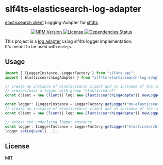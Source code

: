 # slf4ts-elasticsearch-log-adapter

[elasticsearch client](https://github.com/elastic/elasticsearch-js) Logging-Adapter for [slf4ts](https://www.npmjs.org/package/slf4ts-api)

<p align="center">
    <a href="https://www.npmjs.org/package/slf4ts-elasticsearch-log-adapter">
        <img src="https://img.shields.io/npm/v/slf4ts-elasticsearch-log-adapter.svg" alt="NPM Version">
    </a>
    <a href="https://www.npmjs.org/package/slf4ts-elasticsearch-log-adapter">
        <img src="https://img.shields.io/npm/l/slf4ts-elasticsearch-log-adapter.svg" alt="License">
    </a>
    <a href="https://david-dm.org/rstiller/slf4ts-elasticsearch-log-adapter">
        <img src="https://img.shields.io/david/rstiller/slf4ts-elasticsearch-log-adapter.svg" alt="Dependencies Status">
    </a>
</p>

This project is a [log adapter](https://www.elastic.co/guide/en/elasticsearch/client/javascript-api/current/logging.html) using slf4ts logger implementation.  
It's meant to be used with `nodejs`.

## Usage

```typescript
import { ILoggerInstance, LoggerFactory } from "slf4ts-api";
import { ElasticsearchLogAdapter } from "slf4ts-elasticsearch-log-adapter";

// create an instance of elasticsearch client and an instance of the logging adapter for that client
// creates/uses a logger with group "elasticsearch"
const client = new Client({ log: new ElasticsearchLogAdapter().newLogger() });

const logger: ILoggerInstance = LoggerFactory.getLogger("my-elasticsearch");
// create an instance of elasticsearch client and an instance of the logging adapter with a pre-created logger instance
const client = new Client({ log: new ElasticsearchLogAdapter().newLogger(logger) });

// access the underlying logger instance
const logger: ILoggerInstance = LoggerFactory.getLogger("elasticsearch");
logger.setLogLevel(...);
```

## License

[MIT](https://www.opensource.org/licenses/mit-license.php)

